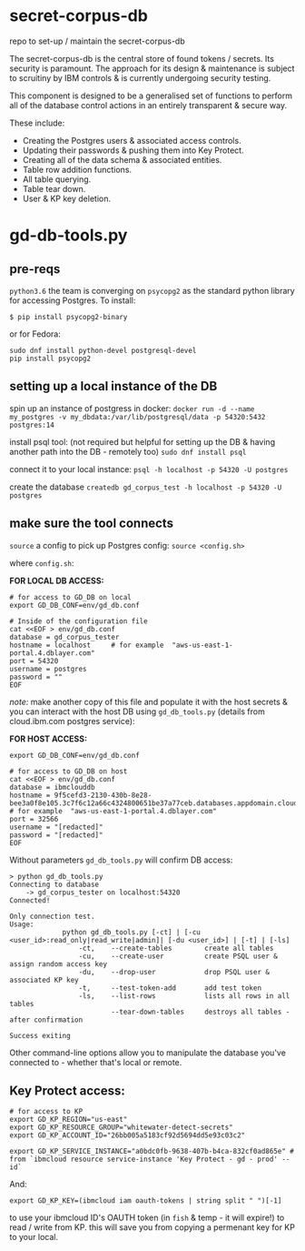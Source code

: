 # secret-corpus-db
repo to set-up / maintain the secret-corpus-db

The secret-corpus-db is the central store of found tokens / secrets.  Its security is paramount.  The approach for its design & maintenance is subject to scruitiny by IBM controls & is currently undergoing security testing.

This component is designed to be a generalised set of functions to perform all of the database control actions in an entirely transparent & secure way.

These include:
- Creating the Postgres users & associated access controls.
- Updating their passwords & pushing them into Key Protect.
- Creating all of the data schema & associated entities.
- Table row addition functions.
- All table querying.
- Table tear down.
- User & KP key deletion.



# gd-db-tools.py

## pre-reqs
`python3.6`
the team is converging on `psycopg2` as the standard python library for accessing Postgres.  To install:

`$ pip install psycopg2-binary`

or for Fedora:
```
sudo dnf install python-devel postgresql-devel
pip install psycopg2
```

## setting up a local instance of the DB

spin up an instance of postgress in docker:
`docker run -d --name my_postgres -v my_dbdata:/var/lib/postgresql/data -p 54320:5432 postgres:14`

install psql tool: (not required but helpful for setting up the DB & having another path into the DB - remotely too)
`sudo dnf install psql`

connect it to your local instance:
`psql -h localhost -p 54320 -U postgres`

create the database
`createdb gd_corpus_test -h localhost -p 54320 -U postgres`



## make sure the tool connects
`source` a config to pick up Postgres config:
`source <config.sh>`

where `config.sh`:

**FOR LOCAL DB ACCESS:**
```
# for access to GD_DB on local
export GD_DB_CONF=env/gd_db.conf

# Inside of the configuration file
cat <<EOF > env/gd_db.conf
database = gd_corpus_tester
hostname = localhost     # for example  "aws-us-east-1-portal.4.dblayer.com"
port = 54320
username = postgres
password = ""
EOF
```

_note:_ make another copy of this file and populate it with the host secrets & you can interact with the host DB using `gd_db_tools.py`
(details from cloud.ibm.com postgres service):

**FOR HOST ACCESS:**
```
export GD_DB_CONF=env/gd_db.conf

# for access to GD_DB on host
cat <<EOF > env/gd_db.conf
database = ibmclouddb
hostname = 9f5cefd3-2130-430b-8e28-bee3a0f8e105.3c7f6c12a66c4324800651be37a77ceb.databases.appdomain.cloud     # for example  "aws-us-east-1-portal.4.dblayer.com"
port = 32566
username = "[redacted]"
password = "[redacted]"
EOF
```

Without parameters `gd_db_tools.py` will confirm DB access:
```
> python gd_db_tools.py
Connecting to database
	-> gd_corpus_tester on localhost:54320
Connected!

Only connection test.
Usage:
             python gd_db_tools.py [-ct] | [-cu <user_id>:read_only|read_write|admin]| [-du <user_id>] | [-t] | [-ls]
                 -ct,    --create-tables        create all tables
                 -cu,    --create-user          create PSQL user & assign random access key
                 -du,    --drop-user            drop PSQL user & associated KP key
                 -t,     --test-token-add       add test token
                 -ls,    --list-rows            lists all rows in all tables
                         --tear-down-tables     destroys all tables - after confirmation

Success exiting
```
Other command-line options allow you to manipulate the database you've connected to - whether that's local or remote.

## Key Protect access:
```
# for access to KP
export GD_KP_REGION="us-east"
export GD_KP_RESOURCE_GROUP="whitewater-detect-secrets"
export GD_KP_ACCOUNT_ID="26bb005a5183cf92d5694dd5e93c03c2"

export GD_KP_SERVICE_INSTANCE="a0bdc0fb-9638-407b-b4ca-832cf0ad865e" # from `ibmcloud resource service-instance 'Key Protect - gd - prod' --id`
```

And:
```
export GD_KP_KEY=(ibmcloud iam oauth-tokens | string split " ")[-1]
```
to use your ibmcloud ID's OAUTH token (in `fish` & temp - it will expire!) to read / write from KP.  this will save you from copying a permenant key for KP to your local.
